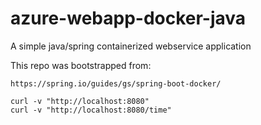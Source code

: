# azure-webapp-docker-java

A simple java/spring containerized webservice application


This repo was bootstrapped from:
```
https://spring.io/guides/gs/spring-boot-docker/
```

```
curl -v "http://localhost:8080"
curl -v "http://localhost:8080/time"
```